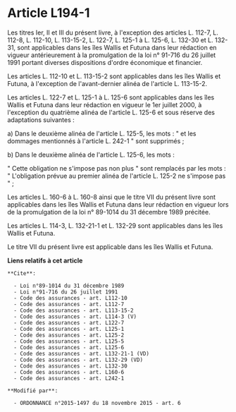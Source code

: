 # Article L194-1

Les titres Ier, II et III du présent livre, à l'exception des articles L. 112-7, L. 112-8, L. 112-10, L. 113-15-2, L. 122-7,
L. 125-1 à L. 125-6, L. 132-30 et L. 132-31, sont applicables dans les îles Wallis et Futuna dans leur rédaction en vigueur
antérieurement à la promulgation de la loi n° 91-716 du 26 juillet 1991 portant diverses dispositions d'ordre économique et
financier. 

Les articles L. 112-10 et L. 113-15-2 sont applicables dans les îles Wallis et Futuna, à l'exception de l'avant-dernier
alinéa de l'article L. 113-15-2. 

Les articles L. 122-7 et L. 125-1 à L. 125-6 sont applicables dans les îles Wallis et Futuna dans leur rédaction en vigueur
le 1er juillet 2000, à l'exception du quatrième alinéa de l'article L. 125-6 et sous réserve des adaptations suivantes : 

a) Dans le deuxième alinéa de l'article L. 125-5, les mots : " et les dommages mentionnés à l'article L. 242-1 " sont
supprimés ; 

b) Dans le deuxième alinéa de l'article L. 125-6, les mots : 

" Cette obligation ne s'impose pas non plus " sont remplacés par les mots : " L'obligation prévue au premier alinéa de
l'article L. 125-2 ne s'impose pas " ; 

Les articles L. 160-6 à L. 160-8 ainsi que le titre VII du présent livre sont applicables dans les îles Wallis et Futuna dans
leur rédaction en vigueur lors de la promulgation de la loi n° 89-1014 du 31 décembre 1989 précitée. 

Les articles L. 114-3, L. 132-21-1 et L. 132-29 sont applicables dans les îles Wallis et Futuna. 

Le titre VII du présent livre est applicable dans les îles Wallis et Futuna.

**Liens relatifs à cet article**

	**Cite**:

	  - Loi n°89-1014 du 31 décembre 1989
	  - Loi n°91-716 du 26 juillet 1991
	  - Code des assurances - art. L112-10
	  - Code des assurances - art. L112-7
	  - Code des assurances - art. L113-15-2
	  - Code des assurances - art. L114-3 (V)
	  - Code des assurances - art. L122-7
	  - Code des assurances - art. L125-1
	  - Code des assurances - art. L125-2
	  - Code des assurances - art. L125-5
	  - Code des assurances - art. L125-6
	  - Code des assurances - art. L132-21-1 (VD)
	  - Code des assurances - art. L132-29 (VD)
	  - Code des assurances - art. L132-30
	  - Code des assurances - art. L160-6
	  - Code des assurances - art. L242-1

	**Modifié par**:

	  - ORDONNANCE n°2015-1497 du 18 novembre 2015 - art. 6
